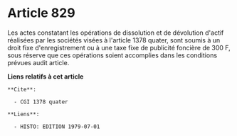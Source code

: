 # Article 829

Les actes constatant les opérations de dissolution et de dévolution d'actif réalisées par les sociétés visées à l'article
1378 quater, sont soumis à un droit fixe d'enregistrement ou à une taxe fixe de publicité foncière de 300 F, sous réserve que
ces opérations soient accomplies dans les conditions prévues audit article.

**Liens relatifs à cet article**

	**Cite**:

	  - CGI 1378 quater

	**Liens**:

	  - HISTO: EDITION 1979-07-01
